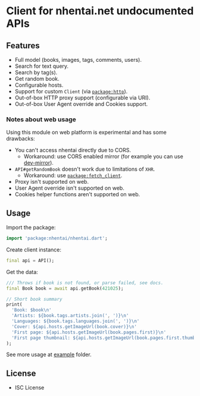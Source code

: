 # Client for nhentai.net undocumented APIs

## Features

* Full model (books, images, tags, comments, users).
* Search for text query.
* Search by tag(s).
* Get random book.
* Configurable hosts.
* Support for custom `Client` (via
  [`package:http`](https://pub.dev/packages/http)).
* Out-of-box HTTP proxy support (configurable via URI).
* Out-of-box User Agent override and Cookies support.

### Notes about web usage

Using this module on web platform is experimental and has some drawbacks:

* You can't access nhentai directly due to CORS.
  * Workaround: use CORS enabled mirror (for example you can use
    [dev-mirror](https://github.com/Zekfad/dev-mirror)).
* `API#getRandomBook` doesn't work due to limitations of `XHR`.
  * Workaround: use
  [`package:fetch_client`](https://pub.dev/packages/fetch_client).
* Proxy isn't supported on web.
* User Agent override isn't supported on web.
* Cookies helper functions aren't supported on web.

## Usage

Import the package:
```dart
import 'package:nhentai/nhentai.dart';
```
Create client instance:
```dart
final api = API();
```

Get the data:
```dart
/// Throws if book is not found, or parse failed, see docs.
final Book book = await api.getBook(421025);

// Short book summary
print(
  'Book: $book\n'
  'Artists: ${book.tags.artists.join(', ')}\n'
  'Languages: ${book.tags.languages.join(', ')}\n'
  'Cover: ${api.hosts.getImageUrl(book.cover)}\n'
  'First page: ${api.hosts.getImageUrl(book.pages.first)}\n'
  'First page thumbnail: ${api.hosts.getImageUrl(book.pages.first.thumbnail)}',
);
```

See more usage at [example](example/) folder.

## License

* ISC License

